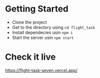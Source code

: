 # Getting Started

* Clone the project
* Get to the directory using ```cd flight_task```
* Install dependecies usin ```npm i```
* Start the server usin ```npm start```

# Check it live
https://flight-task-seven.vercel.app/
